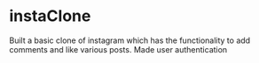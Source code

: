 # instaClone

Built a basic clone of instagram which has the functionality to add comments and like various posts.
Made user authentication 
